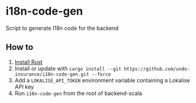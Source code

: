 # i18n-code-gen

Script to generate I18n code for the backend

## How to

1. [Install Rust](https://www.rust-lang.org/learn/get-started)
2. Install or update with `cargo install --git https://github.com/undo-insurance/i18n-code-gen.git --force`
3. Add a `LOKALISE_API_TOKEN` environment variable containing a Lokalise API key
4. Run `i18n-code-gen` from the root of backend-scala
